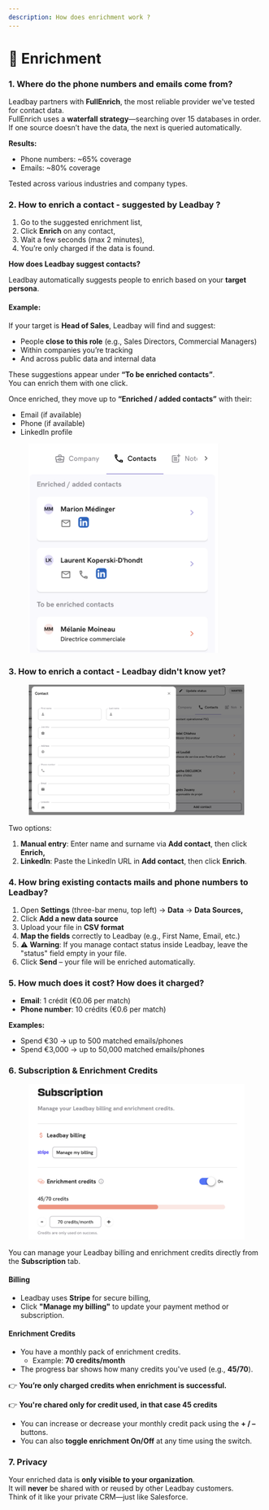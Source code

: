 ```yaml
---
description: How does enrichment work ?
---
```


# 📱 Enrichment

### 1. Where do the phone numbers and emails come from?

Leadbay partners with **FullEnrich**, the most reliable provider we've tested for contact data.\
FullEnrich uses a **waterfall strategy**—searching over 15 databases in order. If one source doesn’t have the data, the next is queried automatically.

**Results:**

* Phone numbers: \~65% coverage
* Emails: \~80% coverage

Tested across various industries and company types.

### 2. How to enrich a contact - suggested by Leadbay ?

1. Go to the suggested enrichment list,
2. Click **Enrich** on any contact,
3. Wait a few seconds (max 2 minutes),
4. You’re only charged if the data is found.



**How does Leadbay suggest contacts?**

Leadbay automatically suggests people to enrich based on your **target persona**.

#### Example:

If your target is **Head of Sales**, Leadbay will find and suggest:

* People **close to this role** (e.g., Sales Directors, Commercial Managers)
* Within companies you’re tracking
* And across public data and internal data

These suggestions appear under **“To be enriched contacts”**.\
You can enrich them with one click.

Once enriched, they move up to **“Enriched / added contacts”** with their:

* Email (if available)
* Phone (if available)
* LinkedIn profile

<figure><img src="../.gitbook/assets/Screenshot 2025-04-09 at 18.57.48.png" alt="" width="375"><figcaption></figcaption></figure>

### 3. How to enrich a contact - Leadbay didn't know yet?

<figure><img src="../.gitbook/assets/Screenshot 2025-04-09 at 19.01.16.png" alt=""><figcaption></figcaption></figure>

Two options:

1. **Manual entry**: Enter name and surname via **Add contact**, then click **Enrich,**
2. **LinkedIn**: Paste the LinkedIn URL in **Add contact**, then click **Enrich**.

### 4. How bring existing contacts mails and phone numbers to Leadbay?

1. Open **Settings** (three-bar menu, top left) → **Data** → **Data Sources,**
2. Click **Add a new data source**
3. Upload your file in **CSV format**
4. **Map the fields** correctly to Leadbay (e.g., First Name, Email, etc.)
5. ⚠️ **Warning**: If you manage contact status inside Leadbay, leave the "status" field empty in your file.
6. Click **Send** – your file will be enriched automatically.

### 5. How much does it cost? How does it charged?

* **Email**: 1 crédit (€0.06 per match)
* **Phone number**: 10 crédits (€0.6 per match)

**Examples:**

* Spend €30 → up to 500 matched emails/phones
* Spend €3,000 → up to 50,000 matched emails/phones

### 6. Subscription & Enrichment Credits

<figure><img src="../.gitbook/assets/Screenshot 2025-04-09 at 18.57.04.png" alt=""><figcaption></figcaption></figure>

You can manage your Leadbay billing and enrichment credits directly from the **Subscription** tab.

#### Billing

* Leadbay uses **Stripe** for secure billing,
* Click **"Manage my billing"** to update your payment method or subscription.

#### Enrichment Credits

* You have a monthly pack of enrichment credits.
  * Example: **70 credits/month**
* The progress bar shows how many credits you've used (e.g., **45/70**).

👉 **You’re only charged credits when enrichment is successful.**

👉 **You're chared only for credit used, in that case 45 credits**

* You can increase or decrease your monthly credit pack using the **+ / –** buttons.
* You can also **toggle enrichment On/Off** at any time using the switch.

### 7. Privacy

Your enriched data is **only visible to your organization**.\
It will **never** be shared with or reused by other Leadbay customers.\
Think of it like your private CRM—just like Salesforce.
